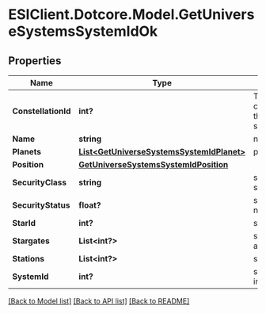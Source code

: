 # ESIClient.Dotcore.Model.GetUniverseSystemsSystemIdOk
## Properties

Name | Type | Description | Notes
------------ | ------------- | ------------- | -------------
**ConstellationId** | **int?** | The constellation this solar system is in | 
**Name** | **string** | name string | 
**Planets** | [**List&lt;GetUniverseSystemsSystemIdPlanet&gt;**](GetUniverseSystemsSystemIdPlanet.md) | planets array | 
**Position** | [**GetUniverseSystemsSystemIdPosition**](GetUniverseSystemsSystemIdPosition.md) |  | 
**SecurityClass** | **string** | security_class string | [optional] 
**SecurityStatus** | **float?** | security_status number | 
**StarId** | **int?** | star_id integer | 
**Stargates** | **List&lt;int?&gt;** | stargates array | [optional] 
**Stations** | **List&lt;int?&gt;** | stations array | [optional] 
**SystemId** | **int?** | system_id integer | 

[[Back to Model list]](../README.md#documentation-for-models) [[Back to API list]](../README.md#documentation-for-api-endpoints) [[Back to README]](../README.md)


